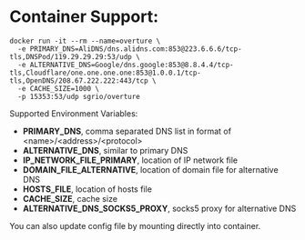 # Container Support:

```
docker run -it --rm --name=overture \
  -e PRIMARY_DNS=AliDNS/dns.alidns.com:853@223.6.6.6/tcp-tls,DNSPod/119.29.29.29:53/udp \
  -e ALTERNATIVE_DNS=Google/dns.google:853@8.8.4.4/tcp-tls,Cloudflare/one.one.one.one:853@1.0.0.1/tcp-tls,OpenDNS/208.67.222.222:443/tcp \
  -e CACHE_SIZE=1000 \
  -p 15353:53/udp sgrio/overture
```

Supported Environment Variables:
- **PRIMARY_DNS**, comma separated DNS list in format of \<name\>/\<address\>/\<protocol\>
- **ALTERNATIVE_DNS**, similar to primary DNS
- **IP_NETWORK_FILE_PRIMARY**, location of IP network file
- **DOMAIN_FILE_ALTERNATIVE**, location of domain file for alternative DNS
- **HOSTS_FILE**, location of hosts file
- **CACHE_SIZE**, cache size
- **ALTERNATIVE_DNS_SOCKS5_PROXY**, socks5 proxy for alternative DNS

You can also update config file by mounting directly into container.
